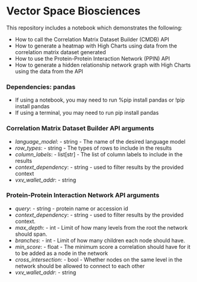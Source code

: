 # Vector Space Biosciences
This repository includes a notebook which demonstrates the following:
- How to call the Correlation Matrix Dataset Builder (CMDB) API
- How to generate a heatmap with High Charts using data from the correlation matrix dataset generated
- How to use the Protein-Protein Interaction Network (PPIN) API
- How to generate a hidden relationship network graph with High Charts using the data from the API

### Dependencies: pandas
- If using a notebook, you may need to run %pip install pandas or !pip install pandas
- If using a terminal, you may need to run pip install pandas



### Correlation Matrix Dataset Builder API arguments
- *language_model*: - string - The name of the desired language model
- *row_types*: - string - The types of rows to include in the results
- *column_labels*: - list[str] - The list of column labels to include in the results
- *context_dependency*: - string - used to filter results by the provided context
- *vxv_wallet_addr*: - string

### Protein-Protein Interaction Network API arguments
- *query*: - string - protein name or accession id
- *context_dependency*: - string - used to filter results by the provided context.
- *max_depth*: - int - Limit of how many levels from the root the network should span.
- *branches*: - int - Limit of how many children each node should have.
- *min_score*: - float - The minimum score a correlation should have for it to be added as a node in the network
- *cross_intersection*: - bool - Whether nodes on the same level in the network should be allowed to connect to each other
- *vxv_wallet_addr*: - string